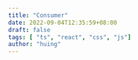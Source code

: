 ```yaml
---
title: "Consumer"
date: 2022-09-04T12:35:59+08:00
draft: false
tags: [ "ts", "react", "css", "js"]
author: "huing"
---
```

